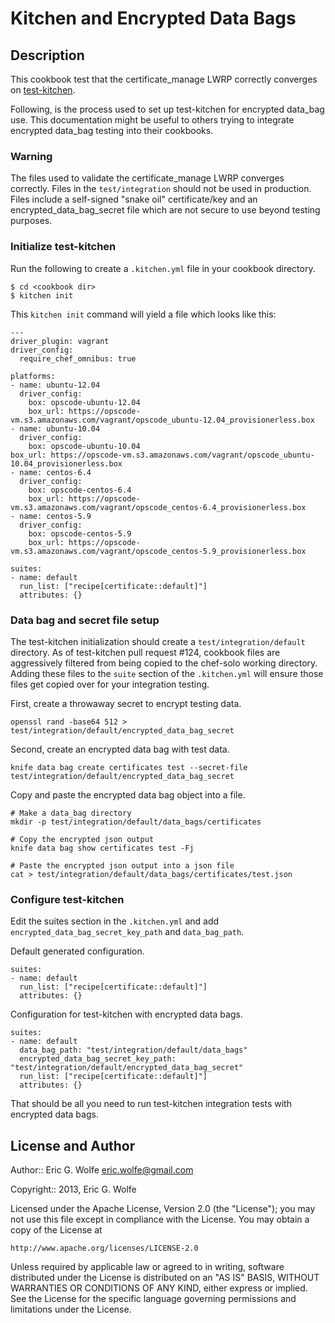 # Kitchen and Encrypted Data Bags 

## Description

This cookbook test that the certificate_manage LWRP correctly converges
on [test-kitchen](https://github.com/opscode/test-kitchen).

Following, is the process used to set up test-kitchen for encrypted data_bag
use.  This documentation might be useful to others trying to integrate encrypted
data_bag testing into their cookbooks.

### Warning

The files used to validate the certificate\_manage LWRP converges correctly.
Files in the `test/integration` should not be used in production.  Files include a
self-signed "snake oil" certificate/key and an encrypted\_data\_bag\_secret file
which are not secure to use beyond testing purposes.

### Initialize test-kitchen

Run the following to create a `.kitchen.yml` file in your cookbook directory.

    $ cd <cookbook dir>
    $ kitchen init

This `kitchen init` command will yield a file which looks like this:

    ---
    driver_plugin: vagrant
    driver_config:
      require_chef_omnibus: true

    platforms:
    - name: ubuntu-12.04
      driver_config:
        box: opscode-ubuntu-12.04
        box_url: https://opscode-vm.s3.amazonaws.com/vagrant/opscode_ubuntu-12.04_provisionerless.box
    - name: ubuntu-10.04
      driver_config:
        box: opscode-ubuntu-10.04                                                                                                                                                                                                                                                      box_url: https://opscode-vm.s3.amazonaws.com/vagrant/opscode_ubuntu-10.04_provisionerless.box
    - name: centos-6.4
      driver_config:
        box: opscode-centos-6.4
        box_url: https://opscode-vm.s3.amazonaws.com/vagrant/opscode_centos-6.4_provisionerless.box
    - name: centos-5.9
      driver_config:
        box: opscode-centos-5.9
        box_url: https://opscode-vm.s3.amazonaws.com/vagrant/opscode_centos-5.9_provisionerless.box

    suites:
    - name: default
      run_list: ["recipe[certificate::default]"]                                                                                                                                                                                                                      
      attributes: {}

### Data bag and secret file setup

The test-kitchen initialization should create a `test/integration/default` directory.
As of test-kitchen pull request #124, cookbook files are aggressively filtered from being
copied to the chef-solo working directory.  Adding these files to the `suite` section of the
`.kitchen.yml` will ensure those files get copied over for your integration testing. 

First, create a throwaway secret to encrypt testing data.

    openssl rand -base64 512 > test/integration/default/encrypted_data_bag_secret

Second, create an encrypted data bag with test data.

    knife data bag create certificates test --secret-file test/integration/default/encrypted_data_bag_secret

Copy and paste the encrypted data bag object into a file.

    # Make a data_bag directory
    mkdir -p test/integration/default/data_bags/certificates

    # Copy the encrypted json output
    knife data bag show certificates test -Fj

    # Paste the encrypted json output into a json file
    cat > test/integration/default/data_bags/certificates/test.json

### Configure test-kitchen

Edit the suites section in the `.kitchen.yml` and add `encrypted_data_bag_secret_key_path`
and `data_bag_path`.

Default generated configuration.

    suites:
    - name: default
      run_list: ["recipe[certificate::default]"]
      attributes: {}

Configuration for test-kitchen with encrypted data bags.

    suites:
    - name: default
      data_bag_path: "test/integration/default/data_bags"
      encrypted_data_bag_secret_key_path: "test/integration/default/encrypted_data_bag_secret"
      run_list: ["recipe[certificate::default]"]
      attributes: {}

That should be all you need to run test-kitchen integration tests
with encrypted data bags.

## License and Author

Author:: Eric G. Wolfe <eric.wolfe@gmail.com> 

Copyright:: 2013, Eric G. Wolfe

Licensed under the Apache License, Version 2.0 (the "License");
you may not use this file except in compliance with the License.
You may obtain a copy of the License at

    http://www.apache.org/licenses/LICENSE-2.0

Unless required by applicable law or agreed to in writing, software
distributed under the License is distributed on an "AS IS" BASIS,
WITHOUT WARRANTIES OR CONDITIONS OF ANY KIND, either express or implied.
See the License for the specific language governing permissions and
limitations under the License.
